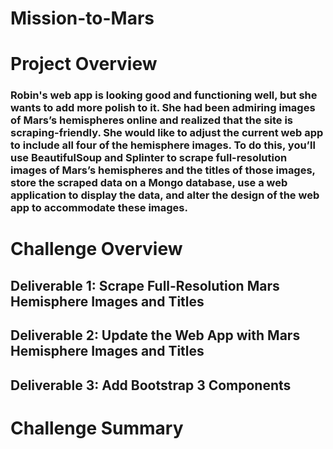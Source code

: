 # Mission-to-Mars


# Project Overview
### Robin's web app is looking good and functioning well, but she wants to add more polish to it. She had been admiring images of Mars’s hemispheres online and realized that the site is scraping-friendly. She would like to adjust the current web app to include all four of the hemisphere images. To do this, you’ll use BeautifulSoup and Splinter to scrape full-resolution images of Mars’s hemispheres and the titles of those images, store the scraped data on a Mongo database, use a web application to display the data, and alter the design of the web app to accommodate these images.

# Challenge Overview
## Deliverable 1: Scrape Full-Resolution Mars Hemisphere Images and Titles
## Deliverable 2: Update the Web App with Mars Hemisphere Images and Titles
## Deliverable 3: Add Bootstrap 3 Components


# Challenge Summary
